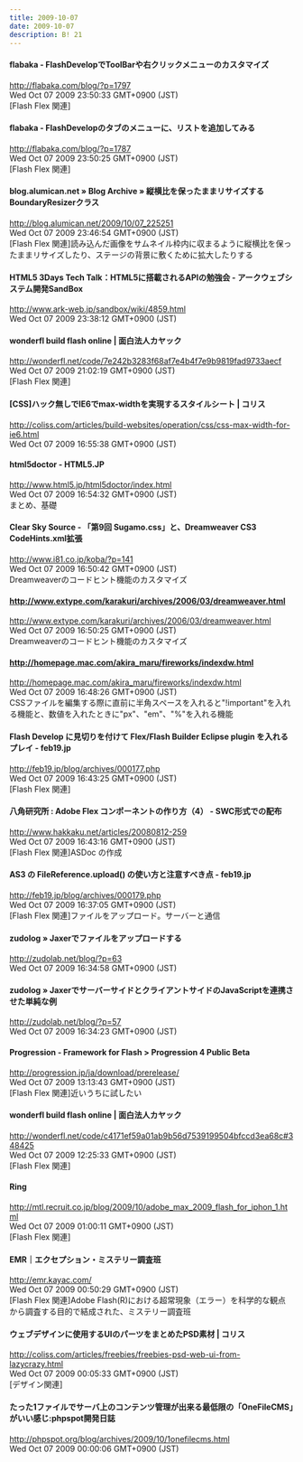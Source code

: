 ```yaml
---
title: 2009-10-07
date: 2009-10-07
description: B! 21
---
```


#### flabaka - FlashDevelopでToolBarや右クリックメニューのカスタマイズ
http://flabaka.com/blog/?p=1797<br>
Wed Oct 07 2009 23:50:33 GMT+0900 (JST)<br>
[Flash Flex 関連]


#### flabaka - FlashDevelopのタブのメニューに、リストを追加してみる
http://flabaka.com/blog/?p=1787<br>
Wed Oct 07 2009 23:50:25 GMT+0900 (JST)<br>
[Flash Flex 関連]


#### blog.alumican.net  » Blog Archive   » 縦横比を保ったままリサイズするBoundaryResizerクラス
http://blog.alumican.net/2009/10/07_225251<br>
Wed Oct 07 2009 23:46:54 GMT+0900 (JST)<br>
[Flash Flex 関連]読み込んだ画像をサムネイル枠内に収まるように縦横比を保ったままリサイズしたり、ステージの背景に敷くために拡大したりする


#### HTML5 3Days Tech Talk：HTML5に搭載されるAPIの勉強会 - アークウェブシステム開発SandBox
http://www.ark-web.jp/sandbox/wiki/4859.html<br>
Wed Oct 07 2009 23:38:12 GMT+0900 (JST)<br>


#### wonderfl build flash online | 面白法人カヤック
http://wonderfl.net/code/7e242b3283f68af7e4b4f7e9b9819fad9733aecf<br>
Wed Oct 07 2009 21:02:19 GMT+0900 (JST)<br>
[Flash Flex 関連]


####   [CSS]ハック無しでIE6でmax-widthを実現するスタイルシート | コリス
http://coliss.com/articles/build-websites/operation/css/css-max-width-for-ie6.html<br>
Wed Oct 07 2009 16:55:38 GMT+0900 (JST)<br>


#### html5doctor - HTML5.JP
http://www.html5.jp/html5doctor/index.html<br>
Wed Oct 07 2009 16:54:32 GMT+0900 (JST)<br>
まとめ、基礎


#### Clear Sky Source - 「第9回 Sugamo.css」と、Dreamweaver CS3 CodeHints.xml拡張
http://www.i81.co.jp/koba/?p=141<br>
Wed Oct 07 2009 16:50:42 GMT+0900 (JST)<br>
Dreamweaverのコードヒント機能のカスタマイズ


#### http://www.extype.com/karakuri/archives/2006/03/dreamweaver.html
http://www.extype.com/karakuri/archives/2006/03/dreamweaver.html<br>
Wed Oct 07 2009 16:50:25 GMT+0900 (JST)<br>
Dreamweaverのコードヒント機能のカスタマイズ


#### http://homepage.mac.com/akira_maru/fireworks/indexdw.html
http://homepage.mac.com/akira_maru/fireworks/indexdw.html<br>
Wed Oct 07 2009 16:48:26 GMT+0900 (JST)<br>
CSSファイルを編集する際に直前に半角スペースを入れると"!important"を入れる機能と、数値を入れたときに"px"、"em"、"%"を入れる機能


#### Flash Develop に見切りを付けて Flex/Flash Builder Eclipse plugin を入れるプレイ - feb19.jp
http://feb19.jp/blog/archives/000177.php<br>
Wed Oct 07 2009 16:43:25 GMT+0900 (JST)<br>
[Flash Flex 関連]


#### 八角研究所  : Adobe Flex コンポーネントの作り方（4） - SWC形式での配布
http://www.hakkaku.net/articles/20080812-259<br>
Wed Oct 07 2009 16:43:16 GMT+0900 (JST)<br>
[Flash Flex 関連]ASDoc の作成


#### AS3 の FileReference.upload() の使い方と注意すべき点 - feb19.jp
http://feb19.jp/blog/archives/000179.php<br>
Wed Oct 07 2009 16:37:05 GMT+0900 (JST)<br>
[Flash Flex 関連]ファイルをアップロード。サーバーと通信


#### zudolog » Jaxerでファイルをアップロードする
http://zudolab.net/blog/?p=63<br>
Wed Oct 07 2009 16:34:58 GMT+0900 (JST)<br>


#### zudolog » JaxerでサーバーサイドとクライアントサイドのJavaScriptを連携させた単純な例
http://zudolab.net/blog/?p=57<br>
Wed Oct 07 2009 16:34:23 GMT+0900 (JST)<br>


#### Progression - Framework for Flash > Progression 4 Public Beta
http://progression.jp/ja/download/prerelease/<br>
Wed Oct 07 2009 13:13:43 GMT+0900 (JST)<br>
[Flash Flex 関連]近いうちに試したい


#### wonderfl build flash online | 面白法人カヤック
http://wonderfl.net/code/c4171ef59a01ab9b56d7539199504bfccd3ea68c#348425<br>
Wed Oct 07 2009 12:25:33 GMT+0900 (JST)<br>
[Flash Flex 関連]


#### Ring
http://mtl.recruit.co.jp/blog/2009/10/adobe_max_2009_flash_for_iphon_1.html<br>
Wed Oct 07 2009 01:00:11 GMT+0900 (JST)<br>
[Flash Flex 関連]


#### EMR｜エクセプション・ミステリー調査班
http://emr.kayac.com/<br>
Wed Oct 07 2009 00:50:29 GMT+0900 (JST)<br>
[Flash Flex 関連]Adobe Flash(R)における超常現象（エラー）を科学的な観点から調査する目的で結成された、ミステリー調査班


####   ウェブデザインに使用するUIのパーツをまとめたPSD素材 | コリス
http://coliss.com/articles/freebies/freebies-psd-web-ui-from-lazycrazy.html<br>
Wed Oct 07 2009 00:05:33 GMT+0900 (JST)<br>
[デザイン関連]


#### たった1ファイルでサーバ上のコンテンツ管理が出来る最低限の「OneFileCMS」がいい感じ:phpspot開発日誌
http://phpspot.org/blog/archives/2009/10/1onefilecms.html<br>
Wed Oct 07 2009 00:00:06 GMT+0900 (JST)<br>


